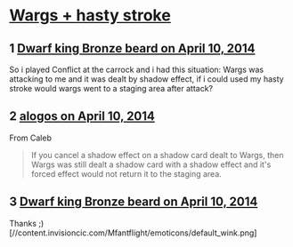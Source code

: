# [Wargs + hasty stroke](https://community.fantasyflightgames.com/topic/103581-wargs-hasty-stroke/)

## 1 [Dwarf king Bronze beard on April 10, 2014](https://community.fantasyflightgames.com/topic/103581-wargs-hasty-stroke/?do=findComment&comment=1044495)

So i played Conflict at the carrock and i had this situation: Wargs was attacking to me and it was dealt by shadow effect, if i could used my hasty stroke would wargs went to a staging area after attack?

## 2 [alogos on April 10, 2014](https://community.fantasyflightgames.com/topic/103581-wargs-hasty-stroke/?do=findComment&comment=1044522)

From Caleb

> If you cancel a shadow effect on a shadow card dealt to Wargs, then Wargs was still dealt a shadow card with a shadow effect and it's forced effect would not return it to the staging area.

## 3 [Dwarf king Bronze beard on April 10, 2014](https://community.fantasyflightgames.com/topic/103581-wargs-hasty-stroke/?do=findComment&comment=1044909)

Thanks ;) [//content.invisioncic.com/Mfantflight/emoticons/default_wink.png]

